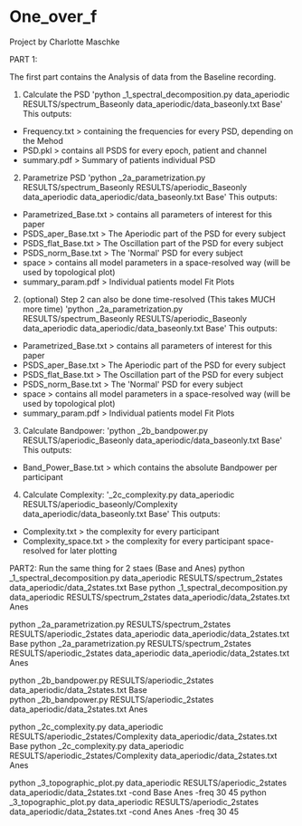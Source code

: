 # One_over_f
 Project by Charlotte Maschke



PART 1:

The first part contains the Analysis of data from the Baseline recording.

1. Calculate the PSD
'python _1_spectral_decomposition.py data_aperiodic RESULTS/spectrum_Baseonly data_aperiodic/data_baseonly.txt Base'
This outputs:
- Frequency.txt   > containing the frequencies for every PSD, depending on the Mehod
- PSD.pkl         > contains all PSDS for every epoch, patient and channel
- summary.pdf     > Summary of patients individual PSD

2. Parametrize PSD
'python _2a_parametrization.py RESULTS/spectrum_Baseonly RESULTS/aperiodic_Baseonly data_aperiodic data_aperiodic/data_baseonly.txt Base'
This outputs:
- Parametrized_Base.txt   > contains all parameters of interest for this paper
- PSDS_aper_Base.txt      > The Aperiodic part of the PSD for every subject
- PSDS_flat_Base.txt      > The Oscillation part of the PSD for every subject
- PSDS_norm_Base.txt      > The 'Normal' PSD for every subject
- space                   > contains all model parameters in a space-resolved way (will be used by topological plot)
- summary_param.pdf       > Individual patients model Fit Plots

2. (optional) Step 2 can also be done time-resolved (This takes MUCH more time)
'python _2a_parametrization.py RESULTS/spectrum_Baseonly RESULTS/aperiodic_Baseonly data_aperiodic data_aperiodic/data_baseonly.txt Base'
This outputs:
- Parametrized_Base.txt   > contains all parameters of interest for this paper
- PSDS_aper_Base.txt      > The Aperiodic part of the PSD for every subject
- PSDS_flat_Base.txt      > The Oscillation part of the PSD for every subject
- PSDS_norm_Base.txt      > The 'Normal' PSD for every subject
- space                   > contains all model parameters in a space-resolved way (will be used by topological plot)
- summary_param.pdf       > Individual patients model Fit Plots


3. Calculate Bandpower:
'python _2b_bandpower.py RESULTS/aperiodic_Baseonly data_aperiodic/data_baseonly.txt Base'
This outputs:
- Band_Power_Base.txt     > which contains the absolute Bandpower per participant

4. Calculate Complexity:
'_2c_complexity.py data_aperiodic RESULTS/aperiodic_baseonly/Complexity data_aperiodic/data_baseonly.txt Base'
This outputs:
- Complexity.txt          > the complexity for every participant
- Complexity_space.txt    > the complexity for every participant space-resolved for later plotting



PART2: Run the same thing for 2 staes (Base and Anes)
python _1_spectral_decomposition.py data_aperiodic RESULTS/spectrum_2states data_aperiodic/data_2states.txt Base
python _1_spectral_decomposition.py data_aperiodic RESULTS/spectrum_2states data_aperiodic/data_2states.txt Anes

python _2a_parametrization.py RESULTS/spectrum_2states RESULTS/aperiodic_2states data_aperiodic data_aperiodic/data_2states.txt Base
python _2a_parametrization.py RESULTS/spectrum_2states RESULTS/aperiodic_2states data_aperiodic data_aperiodic/data_2states.txt Anes

python _2b_bandpower.py RESULTS/aperiodic_2states data_aperiodic/data_2states.txt Base   
python _2b_bandpower.py RESULTS/aperiodic_2states data_aperiodic/data_2states.txt Anes

python _2c_complexity.py data_aperiodic RESULTS/aperiodic_2states/Complexity data_aperiodic/data_2states.txt Base
python _2c_complexity.py data_aperiodic RESULTS/aperiodic_2states/Complexity data_aperiodic/data_2states.txt Anes

python _3_topographic_plot.py data_aperiodic RESULTS/aperiodic_2states data_aperiodic/data_2states.txt -cond Base Anes -freq 30 45
python _3_topographic_plot.py data_aperiodic RESULTS/aperiodic_2states data_aperiodic/data_2states.txt -cond Anes Anes -freq 30 45
